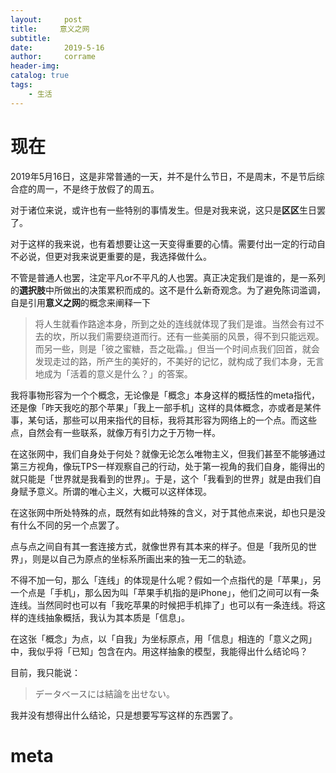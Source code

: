 ```yaml
---
layout:     post
title:     意义之网
subtitle:     
date:       2019-5-16
author:     corrame
header-img:
catalog: true
tags:
    - 生活
---
```

# 现在
2019年5月16日，这是非常普通的一天，并不是什么节日，不是周末，不是节后综合症的周一，不是终于放假了的周五。

对于诸位来说，或许也有一些特别的事情发生。但是对我来说，这只是**区区**生日罢了。

对于这样的我来说，也有着想要让这一天变得重要的心情。需要付出一定的行动自不必说，但更对我来说更重要的是，我选择做什么。

不管是普通人也罢，注定平凡or不平凡的人也罢。真正决定我们是谁的，是一系列的**選択肢**中所做出的决策累积而成的。这不是什么新奇观念。为了避免陈词滥调，自是引用**意义之网**的概念来阐释一下

> 将人生就看作路途本身，所到之处的连线就体现了我们是谁。当然会有过不去的坎，所以我们需要绕道而行。还有一些美丽的风景，得不到只能远观。而另一些，则是「彼之蜜糖，吾之砒霜。」但当一个时间点我们回首，就会发现走过的路，所产生的美好的，不美好的记忆，就构成了我们本身，无言地成为「活着的意义是什么？」的答案。

我将事物形容为一个个概念，无论像是「概念」本身这样的概括性的meta指代，还是像「昨天我吃的那个苹果」「我上一部手机」这样的具体概念，亦或者是某件事，某句话，那些可以用来指代的目标，我将其形容为网络上的一个点。而这些点，自然会有一些联系，就像万有引力之于万物一样。

在这张网中，我们自身处于何处？就像无论怎么唯物主义，但我们甚至不能够通过第三方视角，像玩TPS一样观察自己的行动，处于第一视角的我们自身，能得出的就只能是「世界就是我看到的世界」。于是，这个「我看到的世界」就是由我们自身赋予意义。所谓的唯心主义，大概可以这样体现。

在这张网中所处特殊的点，既然有如此特殊的含义，对于其他点来说，却也只是没有什么不同的另一个点罢了。

点与点之间自有其一套连接方式，就像世界有其本来的样子。但是「我所见的世界」，则是以自己为原点的坐标系所画出来的独一无二的轨迹。

不得不加一句，那么「连线」的体现是什么呢？假如一个点指代的是「苹果」，另一个点是「手机」，那么因为叫「苹果手机指的是iPhone」，他们之间可以有一条连线。当然同时也可以有「我吃苹果的时候把手机摔了」也可以有一条连线。将这样的连线抽象概括，我认为其本质是「信息」。

在这张「概念」为点，以「自我」为坐标原点，用「信息」相连的「意义之网」中，我似乎将「已知」包含在内。用这样抽象的模型，我能得出什么结论吗？

目前，我只能说：
> データベースには結論を出せない。

我并没有想得出什么结论，只是想要写写这样的东西罢了。

# meta